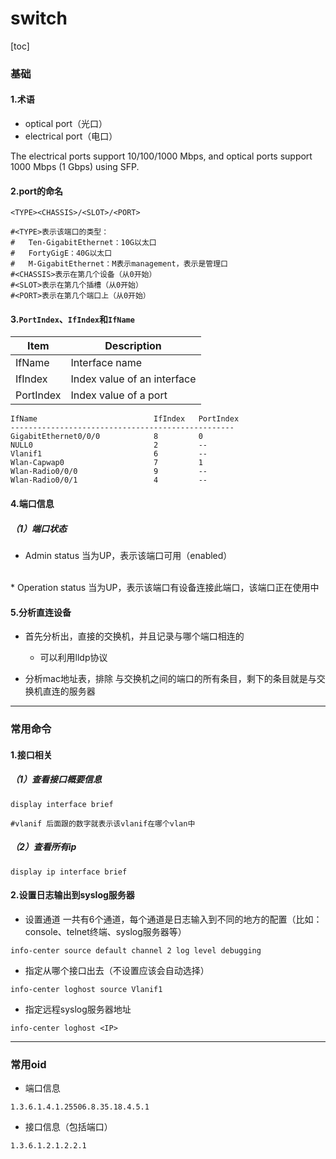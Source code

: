 # switch

[toc]

### 基础

#### 1.术语
* optical port（光口）
* electrical port（电口）

The electrical ports support 10/100/1000 Mbps, and optical ports support 1000 Mbps (1 Gbps) using SFP.

#### 2.port的命名

```shell
<TYPE><CHASSIS>/<SLOT>/<PORT>

#<TYPE>表示该端口的类型：
#   Ten-GigabitEthernet：10G以太口
#   FortyGigE：40G以太口
#   M-GigabitEthernet：M表示management，表示是管理口
#<CHASSIS>表示在第几个设备（从0开始）
#<SLOT>表示在第几个插槽（从0开始）
#<PORT>表示在第几个端口上（从0开始）
```

#### 3.`PortIndex`、`IfIndex`和`IfName`

|Item|Description|
|-|-|
|IfName|Interface name|
|IfIndex|Index value of an interface|
|PortIndex|Index value of a port|

```shell
IfName                          IfIndex   PortIndex                             
--------------------------------------------------                              
GigabitEthernet0/0/0            8         0                                     
NULL0                           2         --                                    
Vlanif1                         6         --                                    
Wlan-Capwap0                    7         1                                     
Wlan-Radio0/0/0                 9         --                                    
Wlan-Radio0/0/1                 4         --    
```

#### 4.端口信息

##### （1）端口状态
* Admin status
当为UP，表示该端口可用（enabled）
</br>
* Operation status
当为UP，表示该端口有设备连接此端口，该端口正在使用中

#### 5.分析直连设备

* 首先分析出，直接的交换机，并且记录与哪个端口相连的
  * 可以利用lldp协议

* 分析mac地址表，排除 与交换机之间的端口的所有条目，剩下的条目就是与交换机直连的服务器

***

### 常用命令

#### 1.接口相关

##### （1）查看接口概要信息
```shell
display interface brief

#vlanif 后面跟的数字就表示该vlanif在哪个vlan中
```

##### （2）查看所有ip
```shell
display ip interface brief
```

#### 2.设置日志输出到syslog服务器

* 设置通道
一共有6个通道，每个通道是日志输入到不同的地方的配置（比如：console、telnet终端、syslog服务器等）
```shell
info-center source default channel 2 log level debugging
```

* 指定从哪个接口出去（不设置应该会自动选择）
```shell
info-center loghost source Vlanif1
```

* 指定远程syslog服务器地址
```shell
info-center loghost <IP>
```

***

### 常用oid

* 端口信息
```shell
1.3.6.1.4.1.25506.8.35.18.4.5.1
```

* 接口信息（包括端口）
```shell
1.3.6.1.2.1.2.2.1
```

